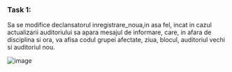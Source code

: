 ### Task 1:
Sa se modifice declansatorul inregistrare_noua,in asa fel,
incat in cazul actualizarii auditoriului sa apara mesajul de informare, care,
in afara de disciplina si ora, va afisa codul grupei afectate, ziua, blocul, auditoriul vechi si auditoriul nou.

![image](https://user-images.githubusercontent.com/43296954/49616537-da356b00-f9b9-11e8-9204-e5c061043431.png)
